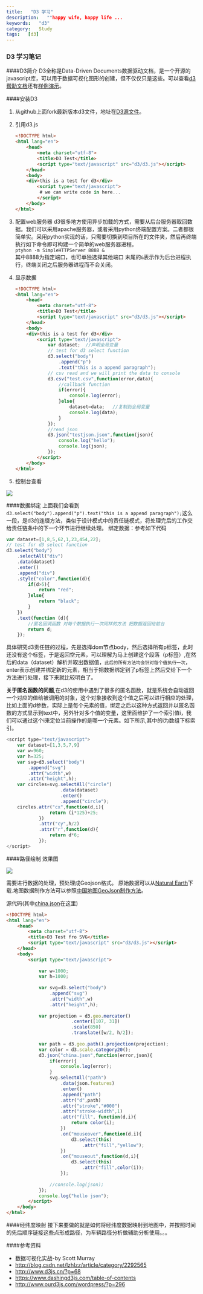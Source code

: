 ```yaml
---
title:   "D3 学习"
description:   ""happy wife, happy life ...
keywords:   "d3"
category:   Study
tags:   [d3] 
---
```



### D3 学习笔记

####D3简介
D3全称是Data-Driven Documents数据驱动文档，是一个开源的javascript库，可以用于数据可视化图形的创建，但不仅仅只是这些。可以查看[d3帮助文档](https://github.com/mbostock/d3/wiki/API-Reference)还有[样例演示](http://d3js.org/)。

<!--more-->
####安装D3
1. 从github上面fork最新版本d3文件，地址在[D3源文件](https://github.com/mbostock/d3/)。
2. 引用d3.js

    ```html
    <!DOCTYPE html>
    <html lang="en">
        <head>
            <meta charset="utf-8">
            <title>D3 Test</title>
            <script type="text/javascript" src="d3/d3.js"></script>
        </head>
        <body>
    	<div>this is a test for d3</div>
            <script type="text/javascript">
    		 # we can write code in here...
            </script>
        </body>
    </html>
    ```
3. 配置web服务器
d3很多地方使用异步加载的方式，需要从后台服务器取回数据。我们可以采用apache服务器，或者采用python终端配置方案。二者都很简单实。采用python实现的话，只需要切换到项目所在的文件夹，然后再终端执行如下命令即可构建一个简单的web服务器进程。      
`ptyhon -m SimpleHTTPServer 8888 &`  
其中8888为指定端口，也可单独选择其他端口 末尾的`&`表示作为后台进程执行，终端关闭之后服务器进程而不会关闭。

4. 显示数据

    ```html
    <!DOCTYPE html>
    <html lang="en">
        <head>
            <meta charset="utf-8">
            <title>D3 Test</title>
            <script type="text/javascript" src="d3/d3.js"></script>
        </head>
        <body>
    	<div>this is a test for d3</div>
            <script type="text/javascript">
    			var dataset;  //声明全局变量
    			// test for d3 select function
    			d3.select("body")
    				.append("p")
    				.text("this is a append paragraph");
    			// csv read and we will print the data to console
    			d3.csv("test.csv",function(error,data){
    				//callback function 
    				if(error){
    					console.log(error);
    				}else{
    					dataset=data;   //复制到全局变量
    					console.log(data);
    				}
    			});
    			//read json
    			d3.json("testjson.json",function(json){
    				console.log("hello");
    				console.log(json);
    			});
            </script>
        </body>
    </html>
    ```
5. 控制台查看

![](http://needpp.qiniudn.com/2014/10/21/ccbcb917-58cc-11e4-8aca-ff47119e35e7.png)




####数据绑定
上面我们会看到`	d3.select("body").append("p").text("this is a append paragraph");`这么一段，是d3的连缀方法，类似于设计模式中的责任链模式，将处理完后的工作交给责任链条中的下一个环节进行继续处理。
绑定数据：参考如下代码

```javascript
var dataset=[1,8,5,62,1,23,454,22];
// test for d3 select function
d3.select("body")
	.selectAll("div")
	.data(dataset)
	.enter()
	.append("div")
	.style("color",function(d){
		if(d>5){
			return "red";
		}else{
			return "black";
		}
	})
	.text(function (d){
		//匿名回调函数 对每个数据执行一次同样的方法 把数据返回给前台
		return d;
	});
```

具体研究d3责任链的过程，先是选择dom节点body，然后选择所有p标签，此时还没有这个标签，于是返回空元素，可以理解为马上创建这个段落（p标签）,在然后的data（dataset）解析并取出数据值，`此后的所有方法均会针对每个值执行一次`，enter表示创建并绑定新的元素，相当于把数据绑定到了p标签上然后交给下一个方法进行处理，接下来就比较明白了。

**关于匿名函数的问题**,在d3的使用中遇到了很多的匿名函数，就是系统会自动返回一个对应的值给被调用的对象，这个对象接收到这个值之后可以进行相应的处理，比如上面的d参数，实际上是每个元素的值，绑定之后以这种方式返回并以匿名函数的方式显示到text中，另外针对多个值的变量，这里面维护了一个索引值i，我们可以通过这个i来定位当前操作的是哪一个元素。如下所示,其中的i为数组下标索引。

```javascript
<script type="text/javascript">
	var dataset=[1,3,5,7,9]
	var w=960;
	var h=325;
	var svg=d3.select("body")
		.append("svg")
		.attr("width",w)
		.attr("height",h);
	var circles=svg.selectAll("circle")
					.data(dataset)
					.enter()
					.append("circle");
	circles.attr("cx",function(d,i){
				return (i*125)+25;
			})
			.attr("cy",h/2)
			.attr("r",function(d){
				return d*6;
			});
</script>
```

####路径绘制
效果图

![](http://needpp.qiniudn.com/2014/10/21/d879df4a-58cc-11e4-91be-2d5a0eff9ed9.png)


需要进行数据的处理，预处理成Geojson格式。
原始数据可以从[Natural Earth](http://www.naturalearthdata.com/downloads/)下载.地图数据制作方法可以参照[中国地图GeoJson制作方法](https://github.com/clemsos/d3-china-map)。

源代码(其中[china.json](https://github.com/dcycome/ProDemo/china.json)在这里)

```html
<!DOCTYPE html>
<html lang="en">
    <head>
        <meta charset="utf-8">
        <title>D3 Test fro SVG</title>
        <script type="text/javascript" src="d3/d3.js"></script>
    </head>
    <body>
        <script type="text/javascript">
		
			var w=1000;
			var h=1000;
			
			var svg=d3.select("body")
				.append("svg")
				.attr("width",w)
				.attr("height",h);
	
			var projection = d3.geo.mercator()
						.center([107, 31])
						.scale(850)
    					.translate([w/2, h/2]);
						
			var path = d3.geo.path().projection(projection);	
			var color = d3.scale.category20();			
			d3.json("china.json",function(error,json){
				if(error){
					console.log(error);
				}
				svg.selectAll("path")
					.data(json.features)
					.enter()
					.append("path")
					.attr("d",path)
					.attr("stroke","#000")
					.attr("stroke-width",1)
					.attr("fill", function(d,i){
						return color(i);
					})
					.on("mouseover",function(d,i){
						d3.select(this)
							.attr("fill","yellow");
					})
					.on("mouseout",function(d,i){
						d3.select(this)
							.attr("fill",color(i));
					});
				
				//console.log(json);
			});
			console.log("hello json");
        </script>
    </body>
</html>

```

####经纬度映射
接下来要做的就是如何将经纬度数据映射到地图中，并按照时间的先后顺序链接这些点形成路径，为车辆路径分析做辅助分析使用。。。



####参考资料
- 数据可视化实战-by Scott Murray
- http://blog.csdn.net/lzhlzz/article/category/2292565
- http://www.d3js.cn/?p=68
- https://www.dashingd3js.com/table-of-contents
- http://www.ourd3js.com/wordpress/?p=296

